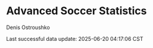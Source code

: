 # Advanced Soccer Statistics
Denis Ostroushko

<!-- gfm -->

Last successful data update: 2025-06-20 04:17:06 CST
